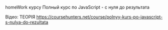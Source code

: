 homeWork курсу Полный курс по JavaScript - с нуля до результата

Відео: ТЕОРІЯ
https://coursehunters.net/course/polnyy-kurs-po-javascript-s-nulya-do-rezultata

